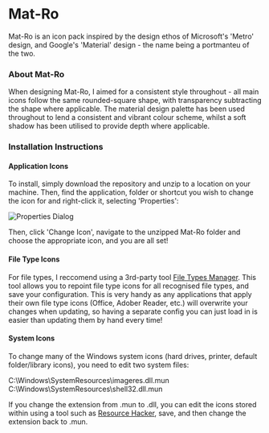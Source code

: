 # Mat-Ro

Mat-Ro is an icon pack inspired by the design ethos of Microsoft's 'Metro' design,
and Google's 'Material' design - the name being a portmanteu of the two. 


### About Mat-Ro

When designing Mat-Ro, I aimed for a consistent style throughout - all main icons 
follow the same rounded-square shape, with transparency subtracting the shape where 
applicable. The material design palette has been used throughout to lend a consistent 
and vibrant colour scheme, whilst a soft shadow has been utilised to provide depth 
where applicable.

### Installation Instructions

#### Application Icons
To install, simply download the repository and unzip to a location on your machine. 
Then, find the application, folder or shortcut you wish to change the icon for and
right-click it, selecting 'Properties':

![Properties Dialog](https://github.com/Jimmytheconman/Matro/Readme_Media/change-icon-screenshot.png "Properties Dialog")

Then, click 'Change Icon', navigate to the unzipped Mat-Ro folder and choose the 
appropriate icon, and you are all set!

#### File Type Icons
For file types, I reccomend using a 3rd-party tool [File Types Manager](https://www.nirsoft.net/utils/file_types_manager.html).
This tool allows you to repoint file type icons for all recognised file types, and 
save your configuration. This is very handy as any applications that apply their 
own file type icons (Office, Adober Reader, etc.) will overwrite your changes 
when updating, so having a separate config you can just load in is easier than
updating them by hand every time!


#### System Icons
To change many of the Windows system icons (hard drives, printer, default 
folder/library icons), you need to edit two system files:

C:\Windows\SystemResources\imageres.dll.mun
C:\Windows\SystemResources\shell32.dll.mun

If you change the extension from .mun to .dll, you can edit the icons stored
within using a tool such as [Resource Hacker](http://www.angusj.com/resourcehacker/), save, and
then change the extension back to .mun.
